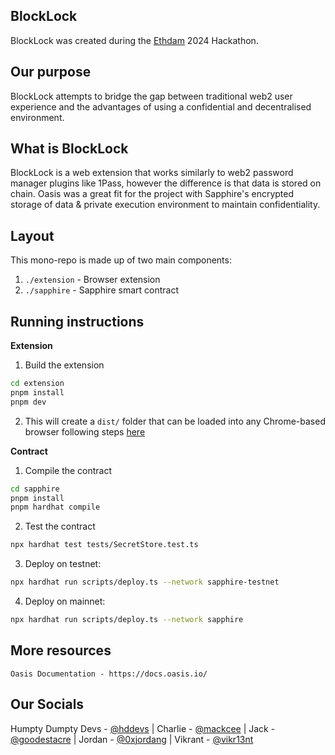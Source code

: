 ## BlockLock
BlockLock was created during the [Ethdam](https://www.ethdam.com/) 2024 Hackathon.


## Our purpose
BlockLock attempts to bridge the gap between traditional web2 user experience and the advantages of using a confidential and decentralised environment. 


## What is BlockLock
BlockLock is a web extension that works similarly to web2 password manager plugins like 1Pass, however the difference is that data is stored on chain.
Oasis was a great fit for the project with Sapphire's encrypted storage of data & private execution environment to maintain confidentiality.


## Layout
This mono-repo is made up of two main components:

1. `./extension` - Browser extension 
2. `./sapphire` - Sapphire smart contract

## Running instructions

**Extension**

1. Build the extension
```bash
cd extension
pnpm install
pnpm dev
```

2. This will create a `dist/` folder that can be loaded into any Chrome-based browser following steps [here](https://developer.chrome.com/docs/extensions/get-started/tutorial/hello-world#load-unpacked)

**Contract**

1. Compile the contract
```bash
cd sapphire
pnpm install
pnpm hardhat compile
```

2. Test the contract
```bash
npx hardhat test tests/SecretStore.test.ts
```

3. Deploy on testnet:
```bash
npx hardhat run scripts/deploy.ts --network sapphire-testnet
```

4. Deploy on mainnet:
```bash
npx hardhat run scripts/deploy.ts --network sapphire
```

## More resources
```
Oasis Documentation - https://docs.oasis.io/
```

## Our Socials
Humpty Dumpty Devs - [@hddevs](https://twitter.com/hddevs) | Charlie - [@mackcee](https://twitter.com/mackcee) | Jack - [@goodestacre](https://twitter.com/goodestacre) | Jordan - [@0xjordang](https://twitter.com/0xjordang) | Vikrant - [@vikr13nt](https://twitter.com/vikr13nt)









